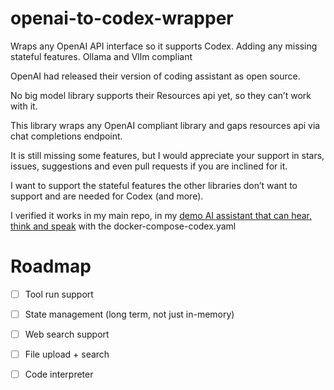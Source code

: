 # openai-to-codex-wrapper
Wraps any OpenAI API interface so it supports Codex. Adding any missing stateful features. Ollama and Vllm compliant 

OpenAI had released their version of coding assistant as open source.

No big model library supports their Resources api yet, so they can’t work with it.

This library wraps any OpenAI compliant library and gaps resources api via chat completions endpoint.

It is still missing some features, but I would appreciate your support in stars, issues, suggestions and even pull requests if you are inclined for it.

I want to support the stateful features the other libraries don’t want to support and are needed for Codex (and more).

I verified it works in my main repo, in my [demo AI assistant that can hear, think and speak](https://github.com/OriNachum/autonomous-intelligence/tree/main/baby-tau) with the docker-compose-codex.yaml

# Roadmap

- [ ] Tool run support
- [ ] State management (long term, not just in-memory)
- [ ] Web search support
- [ ] File upload + search 
- [ ] Code interpreter 

